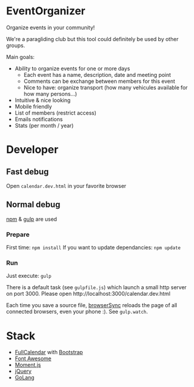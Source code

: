 # EventOrganizer

Organize events in your community!

We're a paragliding club but this tool could definitely be used by other groups.

Main goals:
* Ability to organize events for one or more days
  * Each event has a name, description, date and meeting point
  * Comments can be exchange between members for this event
  * Nice to have: organize transport (how many vehicules available for how many persons...)
* Intuitive & nice looking
* Mobile friendly
* List of members (restrict access)
* Emails notifications
* Stats (per month / year)


# Developer

## Fast debug

Open `calendar.dev.html` in your favorite browser

## Normal debug

[npm](https://www.npmjs.com/) & [gulp](https://gulpjs.com/) are used

### Prepare

First time: `npm install`
If you want to update dependancies: `npm update`

### Run

Just execute: `gulp`


There is a default task (see `gulpfile.js`) which launch a small http server on port 3000.
Please open http://localhost:3000/calendar.dev.html

Each time you save a source file, [browserSync](https://www.browsersync.io) reloads the page of all connected browsers, even your phone :). See `gulp.watch`.



# Stack

* [FullCalendar](https://fullcalendar.io/) with [Bootstrap](https://getbootstrap.com)
* [Font Awesome](https://fontawesome.com/)
* [Moment.js](https://momentjs.com)
* [jQuery](https://jquery.com/)
* [GoLang](https://golang.org/)

